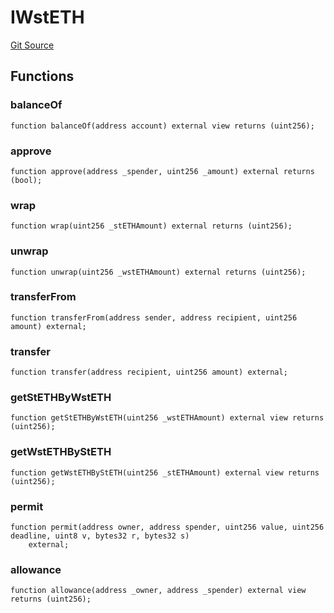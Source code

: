 # IWstETH
[Git Source](https://github.com/lidofinance/community-staking-module/blob/a195b01bbb6171373c6b27ef341ec075aa98a44e/src/interfaces/IWstETH.sol)


## Functions
### balanceOf


```solidity
function balanceOf(address account) external view returns (uint256);
```

### approve


```solidity
function approve(address _spender, uint256 _amount) external returns (bool);
```

### wrap


```solidity
function wrap(uint256 _stETHAmount) external returns (uint256);
```

### unwrap


```solidity
function unwrap(uint256 _wstETHAmount) external returns (uint256);
```

### transferFrom


```solidity
function transferFrom(address sender, address recipient, uint256 amount) external;
```

### transfer


```solidity
function transfer(address recipient, uint256 amount) external;
```

### getStETHByWstETH


```solidity
function getStETHByWstETH(uint256 _wstETHAmount) external view returns (uint256);
```

### getWstETHByStETH


```solidity
function getWstETHByStETH(uint256 _stETHAmount) external view returns (uint256);
```

### permit


```solidity
function permit(address owner, address spender, uint256 value, uint256 deadline, uint8 v, bytes32 r, bytes32 s)
    external;
```

### allowance


```solidity
function allowance(address _owner, address _spender) external view returns (uint256);
```

